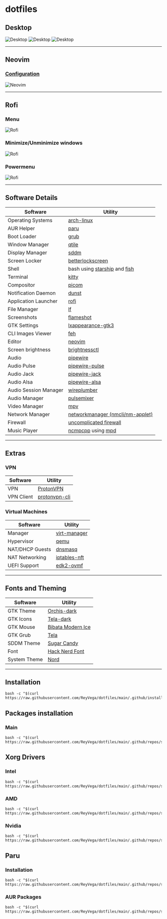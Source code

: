 # dotfiles

## Desktop

![Desktop](screenshots/os_desktop.png)
![Desktop](screenshots/os_desktop_2.png)
![Desktop](screenshots/os_desktop_3.png)

---

## Neovim

### [Configuration](https://github.com/ReyVega/dotfiles/tree/main/.config/nvim)

![Neovim](screenshots/neovim.png)

---

## Rofi

### Menu

![Rofi](screenshots/rofi-menu.png)

### Minimize/Unminimize windows

![Rofi](screenshots/rofi-windows.png)

### Powermenu

![Rofi](screenshots/rofi-powermenu.png)

---

## Software Details

| Software              | Utility                                                                                             |
| --------------------- | --------------------------------------------------------------------------------------------------- |
| Operating Systems     | [arch-linux](https://wiki.archlinux.org/)                                                           |
| AUR Helper            | [paru](https://github.com/Morganamilo/paru)                                                         |
| Boot Loader           | [grub](https://wiki.archlinux.org/title/GRUB#Installation)                                          |
| Window Manager        | [qtile](http://www.qtile.org/)                                                                      |
| Display Manager       | [sddm](https://wiki.archlinux.org/title/SDDM)                                                       |
| Screen Locker         | [betterlockscreen](https://github.com/betterlockscreen/betterlockscreen)                            |
| Shell                 | bash using [starship](https://starship.rs/) and [fish](https://fishshell.com/)                      |
| Terminal              | [kitty](https://github.com/kovidgoyal/kitty)                                                        |
| Compositor            | [picom](https://wiki.archlinux.org/title/Picom)                                                     |
| Notification Daemon   | [dunst](https://dunst-project.org/)                                                                 |
| Application Launcher  | [rofi](https://github.com/davatorium/rofi)                                                          |
| File Manager          | [lf](https://github.com/gokcehan/lf)                                                                |
| Screenshots           | [flameshot](https://github.com/flameshot-org/flameshot)                                             |
| GTK Settings          | [lxappearance-gtk3](https://archlinux.org/packages/community/x86_64/lxappearance-gtk3/)             |
| CLI Images Viewer     | [feh](https://archlinux.org/packages/extra/x86_64/feh/)                                             |
| Editor                | [neovim](https://neovim.io/)                                                                        |
| Screen brightness     | [brightnessctl](https://archlinux.org/packages/community/x86_64/brightnessctl/)                     |
| Audio                 | [pipewire](https://archlinux.org/packages/extra/x86_64/pipewire/)                                   |
| Audio Pulse           | [pipewire-pulse](https://archlinux.org/packages/extra/x86_64/pipewire-pulse/)                       |
| Audio Jack            | [pipewire-jack](https://archlinux.org/packages/?name=pipewire-jack)                                 |
| Audio Alsa            | [pipewire-alsa](https://archlinux.org/packages/extra/x86_64/pipewire-alsa/)                         |
| Audio Session Manager | [wireplumber](https://archlinux.org/packages/extra/x86_64/wireplumber/)                             |
| Audio Manager         | [pulsemixer](https://archlinux.org/packages/community/any/pulsemixer/)                              |
| Video Manager         | [mpv](https://archlinux.org/packages/community/x86_64/mpv/)                                         |
| Network Manager       | [networkmanager (nmcli/nm-applet)](https://wiki.archlinux.org/title/NetworkManager)                 |
| Firewall              | [uncomplicated firewall](https://wiki.archlinux.org/title/Uncomplicated_Firewall)                   |
| Music Player          | [ncmpcpp](https://github.com/ncmpcpp/ncmpcpp) using [mpd](https://github.com/MusicPlayerDaemon/MPD) |

---

## Extras

### VPN

| Software   | Utility                                                 |
| ---------- | ------------------------------------------------------- |
| VPN        | [ProtonVPN](https://wiki.archlinux.org/title/ProtonVPN) |
| VPN Client | [protonvpn-cli](https://github.com/ProtonVPN/linux-cli) |

### Virtual Machines

| Software        | Utility                                                                    |
| --------------- | -------------------------------------------------------------------------- |
| Manager         | [virt-manager](https://archlinux.org/packages/community/any/virt-manager/) |
| Hypervisor      | [qemu](https://archlinux.org/packages/extra/x86_64/qemu/)                  |
| NAT/DHCP Guests | [dnsmasq](https://archlinux.org/packages/extra/x86_64/dnsmasq/)            |
| NAT Networking  | [iptables-nft](https://archlinux.org/packages/?name=iptables-nft)          |
| UEFI Support    | [edk2-ovmf](https://archlinux.org/packages/extra/any/edk2-ovmf/)           |

---

## Fonts and Theming

| Software     | Utility                                                                |
| ------------ | ---------------------------------------------------------------------- |
| GTK Theme    | [Orchis-dark](https://www.gnome-look.org/p/1357889/)                   |
| GTK Icons    | [Tela-dark](https://www.pling.com/p/1279924/)                          |
| GTK Mouse    | [Bibata Modern Ice](https://www.bibata.live/studio)                    |
| GTK Grub     | [Tela](https://www.gnome-look.org/p/1307852)                           |
| SDDM Theme   | [Sugar Candy](https://aur.archlinux.org/packages/sddm-sugar-candy-git) |
| Font         | [Hack Nerd Font](https://www.nerdfonts.com/)                           |
| System Theme | [Nord](https://www.nordtheme.com/)                                     |

---

## Installation

```
bash -c "$(curl https://raw.githubusercontent.com/ReyVega/dotfiles/main/.github/install)"
```

## Packages installation

### Main

```
bash -c "$(curl https://raw.githubusercontent.com/ReyVega/dotfiles/main/.github/repos/scripts/main)"
```

## Xorg Drivers

### Intel

```
bash -c "$(curl https://raw.githubusercontent.com/ReyVega/dotfiles/main/.github/repos/scripts/intel)"
```

### AMD

```
bash -c "$(curl https://raw.githubusercontent.com/ReyVega/dotfiles/main/.github/repos/scripts/amd)"
```

### Nvidia

```
bash -c "$(curl https://raw.githubusercontent.com/ReyVega/dotfiles/main/.github/repos/scripts/nvidia)"
```

## Paru

### Installation

```
bash -c "$(curl https://raw.githubusercontent.com/ReyVega/dotfiles/main/.github/repos/scripts/paru_install)"
```

### AUR Packages

```
bash -c "$(curl https://raw.githubusercontent.com/ReyVega/dotfiles/main/.github/repos/scripts/aur)"
```
